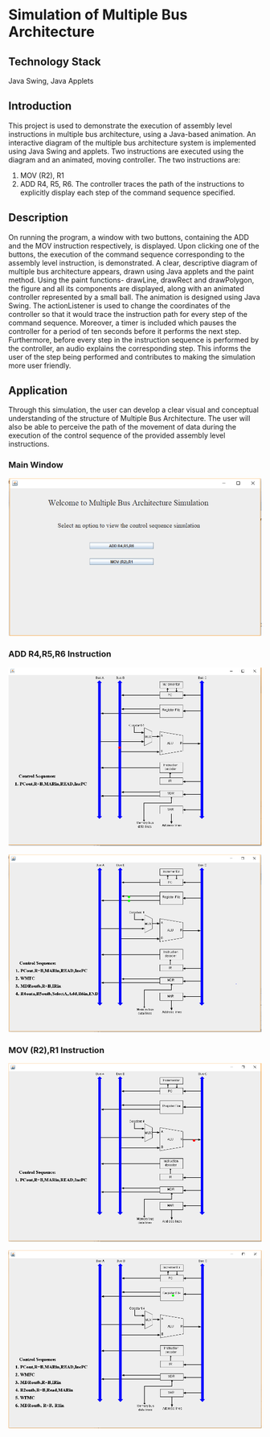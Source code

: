 # Simulation of Multiple Bus Architecture

## Technology Stack
Java Swing, Java Applets

## Introduction
This project is used to demonstrate the execution of assembly level instructions in multiple bus architecture, using a Java-based animation. An interactive diagram of the multiple bus architecture system is implemented using Java Swing and applets. Two instructions are executed using the diagram and an animated, moving controller. The two instructions are: 
1) MOV (R2), R1 
2) ADD R4, R5, R6. 
The controller traces the path of the instructions to explicitly display each step of the command sequence specified. 

## Description
On running the program, a window with two buttons, containing the ADD and the MOV instruction respectively, is displayed. Upon clicking one of the buttons, the execution of the command sequence corresponding to the assembly level instruction, is demonstrated. A clear, descriptive diagram of multiple bus architecture appears, drawn using Java applets and the paint method. Using the paint functions- drawLine, drawRect and drawPolygon, the figure and all its components are displayed, along with an animated controller represented by a small ball. The animation is designed using Java Swing. The actionListener is used to change the coordinates of the controller so that it would trace the instruction path for every step of the command sequence. Moreover, a timer is included which pauses the controller for a period of ten seconds before it performs the next step. Furthermore, before every step in the instruction sequence is performed by the controller, an audio explains the corresponding step. This informs the user of the step being performed and contributes to making the simulation more user friendly.

## Application
Through this simulation, the user can develop a clear visual and conceptual understanding of the structure of Multiple Bus Architecture. The user will also be able to perceive the path of the movement of data during the execution of the control sequence of the provided assembly level instructions.

### Main Window
![1](https://raw.githubusercontent.com/yashprash/Multiple-Bus-Architecture/gh-pages/1.png)

### ADD R4,R5,R6 Instruction
![2](https://raw.githubusercontent.com/yashprash/Multiple-Bus-Architecture/gh-pages/2.png)

![3](https://raw.githubusercontent.com/yashprash/Multiple-Bus-Architecture/gh-pages/3.png)

### MOV (R2),R1 Instruction
![4](https://raw.githubusercontent.com/yashprash/Multiple-Bus-Architecture/gh-pages/4.png)

![5](https://raw.githubusercontent.com/yashprash/Multiple-Bus-Architecture/gh-pages/5.png)
